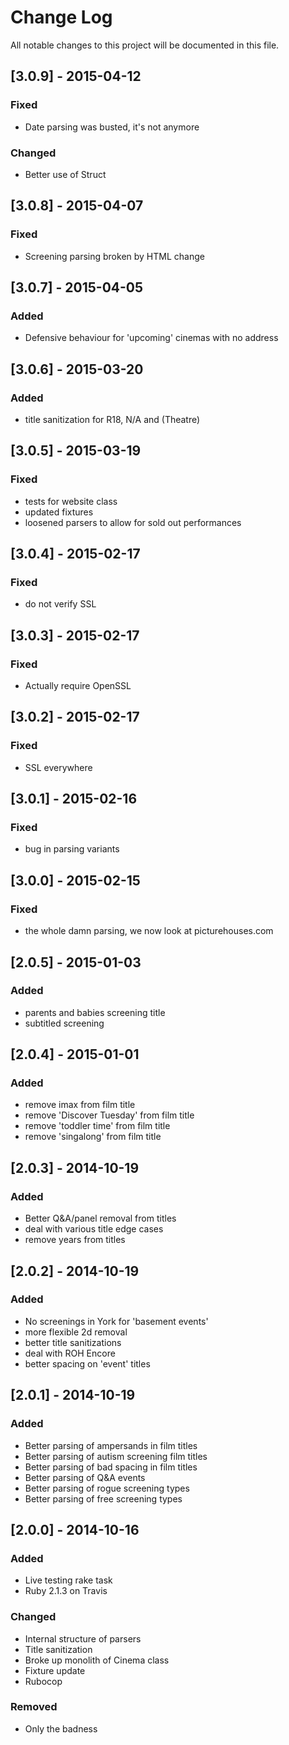 # Change Log
All notable changes to this project will be documented in this file.

## [3.0.9] - 2015-04-12

### Fixed
- Date parsing was busted, it's not anymore

### Changed
- Better use of Struct

## [3.0.8] - 2015-04-07

### Fixed
- Screening parsing broken by HTML change

## [3.0.7] - 2015-04-05

### Added
- Defensive behaviour for 'upcoming' cinemas with no address

## [3.0.6] - 2015-03-20

### Added
- title sanitization for R18, N/A and (Theatre)

## [3.0.5] - 2015-03-19

### Fixed
- tests for website class
- updated fixtures
- loosened parsers to allow for sold out performances

## [3.0.4] - 2015-02-17

### Fixed
- do not verify SSL

## [3.0.3] - 2015-02-17

### Fixed
- Actually require OpenSSL

## [3.0.2] - 2015-02-17

### Fixed
- SSL everywhere

## [3.0.1] - 2015-02-16

### Fixed
- bug in parsing variants

## [3.0.0] - 2015-02-15

### Fixed
- the whole damn parsing, we now look at picturehouses.com

## [2.0.5] - 2015-01-03

### Added
- parents and babies screening title
- subtitled screening

## [2.0.4] - 2015-01-01

### Added
- remove imax from film title
- remove 'Discover Tuesday' from film title
- remove 'toddler time' from film title
- remove 'singalong' from film title

## [2.0.3] - 2014-10-19

### Added
- Better Q&A/panel removal from titles
- deal with various title edge cases
- remove years from titles

## [2.0.2] - 2014-10-19

### Added
- No screenings in York for 'basement events'
- more flexible 2d removal
- better title sanitizations
- deal with ROH Encore
- better spacing on 'event' titles

## [2.0.1] - 2014-10-19

### Added
- Better parsing of ampersands in film titles
- Better parsing of autism screening film titles
- Better parsing of bad spacing in film titles
- Better parsing of Q&A events
- Better parsing of rogue screening types
- Better parsing of free screening types

## [2.0.0] - 2014-10-16

### Added
- Live testing rake task
- Ruby 2.1.3 on Travis

### Changed
- Internal structure of parsers
- Title sanitization
- Broke up monolith of Cinema class
- Fixture update
- Rubocop

### Removed
- Only the badness

